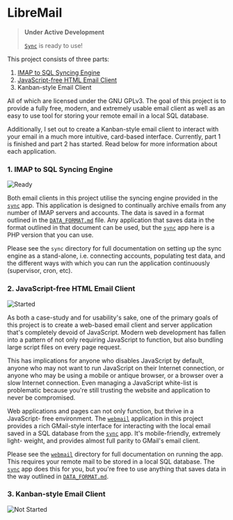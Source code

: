 # LibreMail

> **Under Active Development**
>
> [`Sync`](sync) is ready to use!

This project consists of three parts:

1. [IMAP to SQL Syncing Engine](#1-imap-to-sql-syncing-engine)
2. [JavaScript-free HTML Email Client](#2-javascript-free-html-email-client)
3. Kanban-style Email Client

All of which are licensed under the GNU GPLv3. The goal of this project is to
provide a fully free, modern, and extremely usable email client as well as an
easy to use tool for storing your remote email in a local SQL database.

Additionally, I set out to create a Kanban-style email client to interact with
your email in a much more intuitive, card-based interface. Currently, part 1 is
finished and part 2 has started. Read below for more information about each
application.

### 1. IMAP to SQL Syncing Engine

![Ready](https://img.shields.io/badge/status-ready-brightgreen.svg?style=flat-square)

Both email clients in this project utilise the syncing engine provided in the
[`sync`](sync) app. This application is designed to continually archive emails
from any number of IMAP servers and accounts. The data is saved in a format
outlined in the [`DATA_FORMAT.md`](DATA_FORMAT.md) file. Any application that
saves data in the format outlined in that document can be used, but the
[`sync`](sync) app here is a PHP version that you can use.

Please see the `sync` directory for full documentation on setting up the sync
engine as a stand-alone, i.e. connecting accounts, populating test data, and
the different ways with which you can run the application continuously
(supervisor, cron, etc).

### 2. JavaScript-free HTML Email Client

![Started](https://img.shields.io/badge/status-started-yellow.svg?style=flat-square)

As both a case-study and for usability's sake, one of the primary goals of this
project is to create a web-based email client and server application that's
completely devoid of JavaScript. Modern web development has fallen into a
pattern of not only requiring JavaScript to function, but also bundling large
script files on every page request.

This has implications for anyone who disables JavaScript by default, anyone who
may not want to run JavaScript on their Internet connection, or anyone who may
be using a mobile or antique browser, or a browser over a slow Internet
connection. Even managing a JavaScript white-list is problematic because you're
still trusting the website and application to never be compromised.

Web applications and pages can not only function, but thrive in a JavaScript-
free environment. The [`webmail`](webmail) application in this project provides
a rich GMail-style interface for interacting with the local email saved in a SQL
database from the [`sync`](sync) app. It's mobile-friendly, extremely light-
weight, and provides almost full parity to GMail's email client.

Please see the [`webmail`](webmail) directory for full documentation on running
the app. This requires your remote mail to be stored in a local SQL database.
The [`sync`](sync) app does this for you, but you're free to use anything that
saves data in the way outlined in [`DATA_FORMAT.md`](DATA_FORMAT.md).

### 3. Kanban-style Email Client

![Not Started](https://img.shields.io/badge/status-not%20started-lightgrey.svg?style=flat-square)
